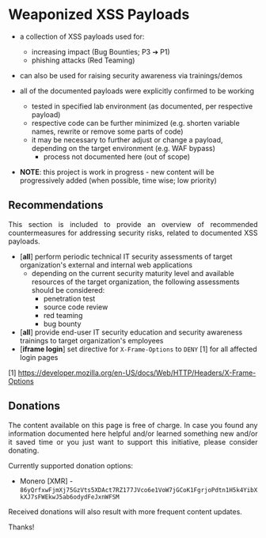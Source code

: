 # Weaponized XSS Payloads

* a collection of XSS payloads used for:
  * increasing impact (Bug Bounties; P3 ➔ P1)
  * phishing attacks (Red Teaming)
* can also be used for raising security awareness via trainings/demos

* all of the documented payloads were explicitly confirmed to be working
  * tested in specified lab environment (as documented, per respective payload)
  * respective code can be further minimized (e.g. shorten variable names, rewrite or remove some parts of code)
  * it may be necessary to further adjust or change a payload, depending on the target environment (e.g. WAF bypass)
    * process not documented here (out of scope)

* **NOTE**: this project is work in progress - new content will be progressively added (when possible, time wise; low priority)

## Recommendations

<p align="justify">This section is included to provide an overview of recommended countermeasures for addressing security risks, related to documented XSS payloads.<p>

* [**all**] perform periodic technical IT security assessments of target organization's external and internal web applications
  * depending on the current security maturity level and available resources of the target organization, the following assessments should be considered:
    * penetration test
    * source code review
    * red teaming
    * bug bounty
* [**all**] provide end-user IT security education and security awareness trainings to target organization's employees
* [**iframe login**] set directive for `X-Frame-Options` to `DENY` [1] for all affected login pages

[1] https://developer.mozilla.org/en-US/docs/Web/HTTP/Headers/X-Frame-Options

## Donations

<p align="justify">The content available on this page is free of charge. In case you found any information documented here helpful and/or learned something new and/or it saved time or you just want to support this initiative, please consider donating.</p>

Currently supported donation options:

* Monero [XMR] - `86yQrfxwFjmXj75GzVts5XDAct7RZ177JVco6e1VoW7jGCoK1FgrjoPdtn1H5k4YibXkXJ7sFWEkwJ5ab6odydFeJxnWFSM`

<p align="justify">Received donations will also result with more frequent content updates.</p>

Thanks!
